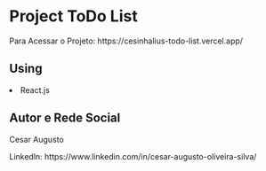 <h1>Project ToDo List </h1>
Para Acessar o Projeto: https://cesinhalius-todo-list.vercel.app/ 


<h2>Using</h2>
  <li>React.js</li>

<h2>Autor e Rede Social</h2>
<p>Cesar Augusto</p>
 <p>Linkedln: https://www.linkedin.com/in/cesar-augusto-oliveira-silva/</p>
